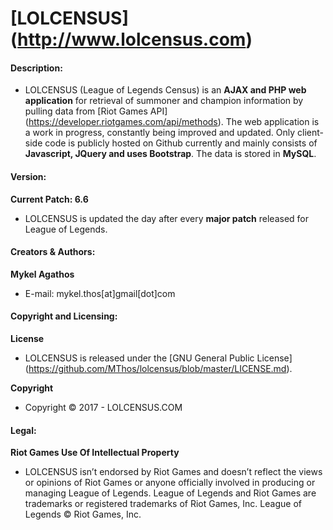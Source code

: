 # [LOLCENSUS] (http://www.lolcensus.com) 
#### Description:
* LOLCENSUS (League of Legends Census) is an **AJAX and PHP web application** for retrieval of summoner and champion information by pulling data from [Riot Games API] (https://developer.riotgames.com/api/methods). The web application is a work in progress, constantly being improved and updated. Only client-side code is publicly hosted on Github currently and mainly consists of **Javascript, JQuery and uses Bootstrap**. The data is stored in **MySQL**.

#### Version:
**Current Patch: 6.6** 
* LOLCENSUS is updated the day after every **major patch** released for League of Legends.


#### Creators & Authors:
**Mykel Agathos**
* E-mail: mykel.thos[at]gmail[dot]com


#### Copyright and Licensing:
**License**
* LOLCENSUS is released under the [GNU General Public License] (https://github.com/MThos/lolcensus/blob/master/LICENSE.md).

**Copyright**
* Copyright © 2017 - LOLCENSUS.COM

#### Legal:
**Riot Games Use Of Intellectual Property**
* LOLCENSUS isn’t endorsed by Riot Games and doesn’t reflect the views or opinions of Riot Games or anyone officially involved in producing or managing League of Legends. League of Legends and Riot Games are trademarks or registered trademarks of Riot Games, Inc. League of Legends © Riot Games, Inc.
